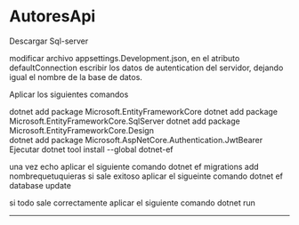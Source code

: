# AutoresApi
Descargar Sql-server

modificar archivo appsettings.Development.json, en el atributo defaultConnection escribir los datos de autentication del servidor, dejando igual el nombre de la base de datos.

Aplicar los siguientes comandos 

  dotnet add package Microsoft.EntityFrameworkCore
  dotnet add package Microsoft.EntityFrameworkCore.SqlServer
  dotnet add package Microsoft.EntityFrameworkCore.Design   
  dotnet add package Microsoft.AspNetCore.Authentication.JwtBearer
Ejecutar dotnet tool install --global dotnet-ef

una vez echo aplicar el siguiente comando
  dotnet ef migrations add nombrequetuquieras
si sale exitoso aplicar el sigueinte comando
  dotnet ef database update

si todo sale correctamente aplicar el siguiente comando
  dotnet run
*******************************************************
